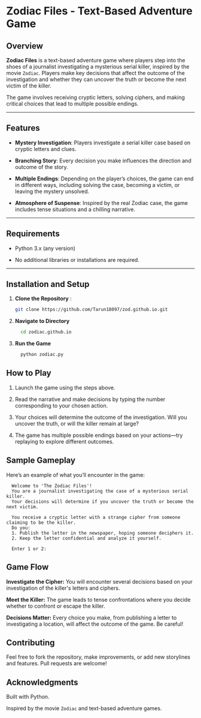 # Zodiac Files - Text-Based Adventure Game

## Overview

**Zodiac Files** is a text-based adventure game where players step into the shoes of a journalist investigating a mysterious serial killer, inspired by the movie `Zodiac`. Players make key decisions that affect the outcome of the investigation and whether they can uncover the truth or become the next victim of the killer.

The game involves receiving cryptic letters, solving ciphers, and making critical choices that lead to multiple possible endings.

---

## Features

- **Mystery Investigation**: Players investigate a serial killer case based on cryptic letters and clues.

- **Branching Story**: Every decision you make influences the direction and outcome of the story.

- **Multiple Endings**: Depending on the player’s choices, the game can end in different ways, including solving the case, becoming a victim, or leaving the mystery unsolved.

- **Atmosphere of Suspense**: Inspired by the real Zodiac case, the game includes tense situations and a chilling narrative.

---

## Requirements

- Python 3.x (any version)

- No additional libraries or installations are required.

---

## Installation and Setup

1. **Clone the Repository** :
   ```bash
   git clone https://github.com/Tarun18097/zod.github.io.git
   
2. **Navigate to Directory**
   ```bash
     cd zodiac.github.io
3. **Run the Game**
   ```bash
     python zodiac.py

## How to Play

1. Launch the game using the steps above.

2. Read the narrative and make decisions by typing the number corresponding to your chosen action.

3. Your choices will determine the outcome of the investigation. Will you uncover the truth, or will the killer remain at large?

4. The game has multiple possible endings based on your actions—try replaying to explore different outcomes.

## Sample Gameplay

Here’s an example of what you’ll encounter in the game:

```
  Welcome to 'The Zodiac Files'!
  You are a journalist investigating the case of a mysterious serial killer.
  Your decisions will determine if you uncover the truth or become the next victim.
  
  You receive a cryptic letter with a strange cipher from someone claiming to be the killer.
  Do you:
  1. Publish the letter in the newspaper, hoping someone deciphers it.
  2. Keep the letter confidential and analyze it yourself.
  
  Enter 1 or 2: 
```

## Game Flow

**Investigate the Cipher:** You will encounter several decisions based on your investigation of the killer's letters and ciphers.

**Meet the Killer:** The game leads to tense confrontations where you decide whether to confront or escape the killer.

**Decisions Matter:** Every choice you make, from publishing a letter to investigating a location, will affect the outcome of the game. Be careful!

## Contributing

Feel free to fork the repository, make improvements, or add new storylines and features. Pull requests are welcome!

## Acknowledgments

Built with Python.

Inspired by the movie `Zodiac` and text-based adventure games.

